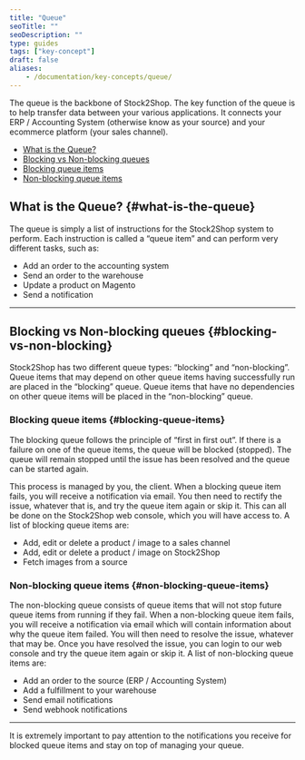 ```yaml
---
title: "Queue"
seoTitle: ""
seoDescription: ""
type: guides
tags: ["key-concept"]
draft: false
aliases:
    - /documentation/key-concepts/queue/
---
```


The queue is the backbone of Stock2Shop. The key function of the queue is to help transfer data between your various applications. 
It connects your ERP / Accounting System (otherwise know as your source) and your ecommerce platform (your sales channel).

- [What is the Queue?](#what-are-flags)
- [Blocking vs Non-blocking queues](#blocking-vs-non-blocking)
- [Blocking queue items](#blocking-queue-items)
- [Non-blocking queue items](#non-blocking-queue-items)


## What is the Queue? {#what-is-the-queue}
The queue is simply a list of instructions for the Stock2Shop system to perform. 
Each instruction is called a “queue item” and can perform very different tasks, such as:

- Add an order to the accounting system
- Send an order to the warehouse
- Update a product on Magento
- Send a notification

---

## Blocking vs Non-blocking queues {#blocking-vs-non-blocking}
Stock2Shop has two different queue types: “blocking” and “non-blocking”. 
Queue items that may depend on other queue items having successfully run are placed in the “blocking” queue. 
Queue items that have no dependencies on other queue items will be placed in the “non-blocking” queue.

### Blocking queue items {#blocking-queue-items}
The blocking queue follows the principle of “first in first out”. If there is a failure on one of the queue items, the queue will be blocked (stopped). 
The queue will remain stopped until the issue has been resolved and the queue can be started again. 

This process is managed by you, the client. When a blocking queue item fails, you will receive a notification via email. 
You then need to rectify the issue, whatever that is, and try the queue item again or skip it. 
This can all be done on the Stock2Shop web console, which you will have access to. A list of blocking queue items are:

- Add, edit or delete a product / image to a sales channel
- Add, edit or delete a product / image on Stock2Shop
- Fetch images from a source

### Non-blocking queue items {#non-blocking-queue-items}
The non-blocking queue consists of queue items that will not stop future queue items from running if they fail. 
When a non-blocking queue item fails, you will receive a notification via email which will contain information about why the queue item failed. You will then need to resolve the issue, whatever that may be. 
Once you have resolved the issue, you can login to our web console and try the queue item again or skip it. A list of non-blocking queue items are:

- Add an order to the source (ERP / Accounting System)
- Add a fulfillment to your warehouse
- Send email notifications
- Send webhook notifications

---

It is extremely important to pay attention to the notifications you receive for blocked queue items and stay on top of managing your queue.